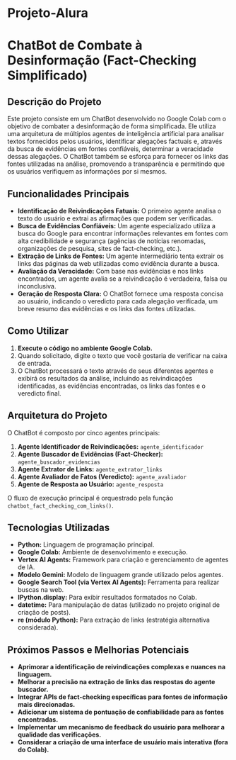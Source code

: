 # Projeto-Alura
# ChatBot de Combate à Desinformação (Fact-Checking Simplificado)

## Descrição do Projeto

Este projeto consiste em um ChatBot desenvolvido no Google Colab com o objetivo de combater a desinformação de forma simplificada. Ele utiliza uma arquitetura de múltiplos agentes de inteligência artificial para analisar textos fornecidos pelos usuários, identificar alegações factuais e, através da busca de evidências em fontes confiáveis, determinar a veracidade dessas alegações. O ChatBot também se esforça para fornecer os links das fontes utilizadas na análise, promovendo a transparência e permitindo que os usuários verifiquem as informações por si mesmos.

## Funcionalidades Principais

* **Identificação de Reivindicações Fatuais:** O primeiro agente analisa o texto do usuário e extrai as afirmações que podem ser verificadas.
* **Busca de Evidências Confiáveis:** Um agente especializado utiliza a busca do Google para encontrar informações relevantes em fontes com alta credibilidade e segurança (agências de notícias renomadas, organizações de pesquisa, sites de fact-checking, etc.).
* **Extração de Links de Fontes:** Um agente intermediário tenta extrair os links das páginas da web utilizadas como evidência durante a busca.
* **Avaliação da Veracidade:** Com base nas evidências e nos links encontrados, um agente avalia se a reivindicação é verdadeira, falsa ou inconclusiva.
* **Geração de Resposta Clara:** O ChatBot fornece uma resposta concisa ao usuário, indicando o veredicto para cada alegação verificada, um breve resumo das evidências e os links das fontes utilizadas.

## Como Utilizar

1.  **Execute o código no ambiente Google Colab.**
2.  Quando solicitado, digite o texto que você gostaria de verificar na caixa de entrada.
3.  O ChatBot processará o texto através de seus diferentes agentes e exibirá os resultados da análise, incluindo as reivindicações identificadas, as evidências encontradas, os links das fontes e o veredicto final.

## Arquitetura do Projeto

O ChatBot é composto por cinco agentes principais:

1.  **Agente Identificador de Reivindicações:** `agente_identificador`
2.  **Agente Buscador de Evidências (Fact-Checker):** `agente_buscador_evidencias`
3.  **Agente Extrator de Links:** `agente_extrator_links`
4.  **Agente Avaliador de Fatos (Veredicto):** `agente_avaliador`
5.  **Agente de Resposta ao Usuário:** `agente_resposta`

O fluxo de execução principal é orquestrado pela função `chatbot_fact_checking_com_links()`.

## Tecnologias Utilizadas

* **Python:** Linguagem de programação principal.
* **Google Colab:** Ambiente de desenvolvimento e execução.
* **Vertex AI Agents:** Framework para criação e gerenciamento de agentes de IA.
* **Modelo Gemini:** Modelo de linguagem grande utilizado pelos agentes.
* **Google Search Tool (via Vertex AI Agents):** Ferramenta para realizar buscas na web.
* **IPython.display:** Para exibir resultados formatados no Colab.
* **datetime:** Para manipulação de datas (utilizado no projeto original de criação de posts).
* **re (módulo Python):** Para extração de links (estratégia alternativa considerada).

## Próximos Passos e Melhorias Potenciais

* **Aprimorar a identificação de reivindicações complexas e nuances na linguagem.**
* **Melhorar a precisão na extração de links das respostas do agente buscador.**
* **Integrar APIs de fact-checking específicas para fontes de informação mais direcionadas.**
* **Adicionar um sistema de pontuação de confiabilidade para as fontes encontradas.**
* **Implementar um mecanismo de feedback do usuário para melhorar a qualidade das verificações.**
* **Considerar a criação de uma interface de usuário mais interativa (fora do Colab).**
